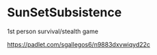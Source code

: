 # SunSetSubsistence
1st person survival/stealth game

https://padlet.com/sgallegos6/n9883dxvwiqyd22c

